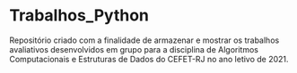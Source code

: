 # Trabalhos_Python
Repositório criado com a finalidade de armazenar e mostrar os trabalhos avaliativos desenvolvidos em grupo para a disciplina de Algoritmos Computacionais e Estruturas de Dados do CEFET-RJ no ano letivo de 2021.
